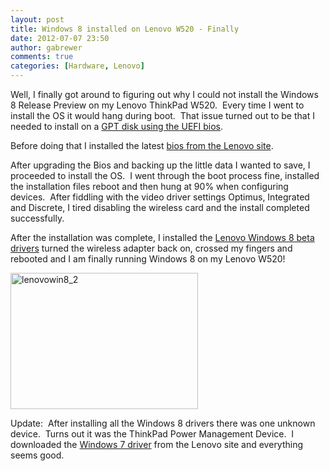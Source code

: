 ```yaml
---
layout: post
title: Windows 8 installed on Lenovo W520 - Finally
date: 2012-07-07 23:50
author: gabrewer
comments: true
categories: [Hardware, Lenovo]
---
```

Well, I finally got around to figuring out why I could not install the Windows 8 Release Preview on my Lenovo ThinkPad W520.  Every time I went to install the OS it would hang during boot.  That issue turned out to be that I needed to install on a <a href="http://support.lenovo.com/en_US/downloads/detail.page?&amp;DocID=HT073269" target="_blank">GPT disk using the UEFI bios</a>.

Before doing that I installed the latest <a href="http://support.lenovo.com/en_US/downloads/detail.page?&amp;DocID=DS029675" target="_blank">bios from the Lenovo site</a>.

After upgrading the Bios and backing up the little data I wanted to save, I proceeded to install the OS.  I went through the boot process fine, installed the installation files reboot and then hung at 90% when configuring devices.  After fiddling with the video driver settings Optimus, Integrated and Discrete, I tired disabling the wireless card and the install completed successfully.

After the installation was complete, I installed the <a href="http://support.lenovo.com/en_US/downloads/detail.page?DocID=HT072084" target="_blank">Lenovo Windows 8 beta drivers</a> turned the wireless adapter back on, crossed my fingers and rebooted and I am finally running Windows 8 on my Lenovo W520!

<a href="http://gabrewer.azurewebsites.net/?attachment_id=421" rel="attachment wp-att-421"><img class="alignnone size-medium wp-image-421" alt="lenovowin8_2" src="http://gabrewer.azurewebsites.net/wp-content/uploads/2013/01/lenovowin8_2-300x218.png" width="300" height="218" /></a>

Update:  After installing all the Windows 8 drivers there was one unknown device.  Turns out it was the ThinkPad Power Management Device.  I downloaded the <a href="http://support.lenovo.com/en_US/downloads/detail.page?DocID=DS014939" target="_blank">Windows 7 driver</a> from the Lenovo site and everything seems good.
